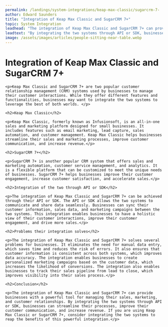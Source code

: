 ```yaml
---
permalink: /landings/system-integrations/keap-max-classic/sugarcrm-7-
author: Edward Saunders
title: "Integration of Keap Max Classic and SugarCRM 7+"
topic: System Integration
leadhead: "The integration of Keap Max Classic and SugarCRM 7+ can provide businesses with a powerful tool for managing their sales, marketing, and customer relationships"
leadtext: "By integrating the two systems through API or SDK, businesses can streamline their processes, improve their customer communication, and increase revenue. If you are using Keap Max Classic or SugarCRM 7+, consider integrating the two systems to reap the benefits of this powerful integration."
image: /assets/images/articles/people-sitting-near-table.webp
---
```

<div class="arttext">    <h1>Integration of Keap Max Classic and SugarCRM 7+</h1>
    
    <p>Keap Max Classic and SugarCRM 7+ are two popular customer relationship management (CRM) systems used by businesses to manage their customer interactions. While they offer different features and functionalities, businesses may want to integrate the two systems to leverage the best of both worlds. </p>

    <h2>Keap Max Classic</h2>

    <p>Keap Max Classic, formerly known as Infusionsoft, is an all-in-one sales and marketing platform designed for small businesses. It includes features such as email marketing, lead capture, sales automation, and customer management. Keap Max Classic helps businesses streamline their sales and marketing processes, improve customer communication, and increase revenue.</p>

    <h2>SugarCRM 7+</h2>
    
    <p>SugarCRM 7+ is another popular CRM system that offers sales and marketing automation, customer service management, and analytics. It is a flexible platform that can be customized to meet the unique needs of businesses. SugarCRM 7+ helps businesses improve their customer engagement, increase customer satisfaction, and accelerate sales.</p>

    <h2>Integration of the two through API or SDK</h2>
    
    <p>The integration of Keap Max Classic and SugarCRM 7+ can be achieved through their API or SDK. The API or SDK allows the two systems to communicate and share data seamlessly. Businesses can sync their customer information, sales data, and marketing campaigns between the two systems. This integration enables businesses to have a holistic view of their customer interactions, improve their customer engagement, and drive more sales.</p>

    <h2>Problems their integration solves</h2>

    <p>The integration of Keap Max Classic and SugarCRM 7+ solves several problems for businesses. It eliminates the need for manual data entry, which saves time and reduces the risk of errors. It also ensures that customer information is consistent across both systems, which improves data accuracy. The integration enables businesses to create personalized marketing campaigns based on the customer data, which increases the likelihood of conversions. The integration also enables businesses to track their sales pipeline from lead to close, which improves visibility into their sales process.</p>

    <h2>Conclusion</h2>

    <p>The integration of Keap Max Classic and SugarCRM 7+ can provide businesses with a powerful tool for managing their sales, marketing, and customer relationships. By integrating the two systems through API or SDK, businesses can streamline their processes, improve their customer communication, and increase revenue. If you are using Keap Max Classic or SugarCRM 7+, consider integrating the two systems to reap the benefits of this powerful integration.</p>

</div>